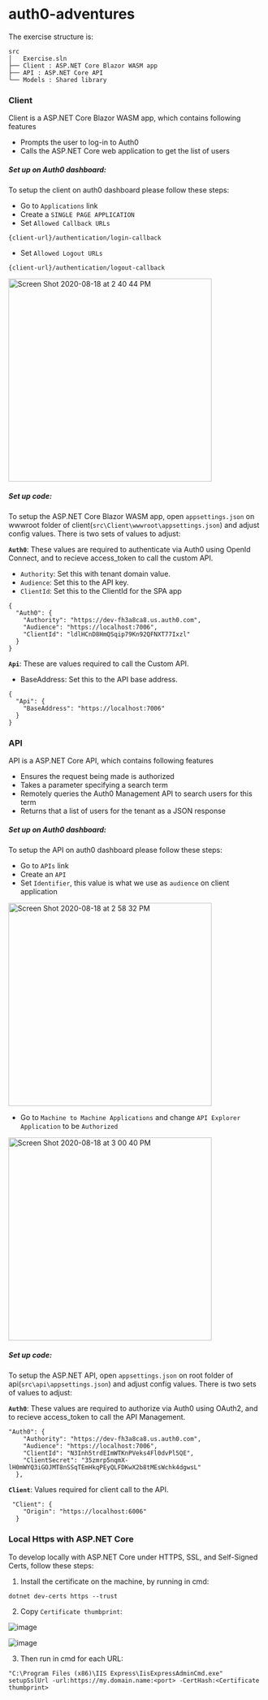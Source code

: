 # auth0-adventures

The exercise structure is: 

```
src
│   Exercise.sln
├── Client : ASP.NET Core Blazor WASM app
├── API : ASP.NET Core API
└── Models : Shared library 
```


### Client 

Client is a ASP.NET Core Blazor WASM app, which contains following features 

- Prompts the user to log-in to Auth0
- Calls the ASP.NET Core web application to get the list of users

##### Set up on Auth0 dashboard:

To setup the client on auth0 dashboard please follow these steps: 

- Go to `Applications` link 
- Create a `SINGLE PAGE APPLICATION`
- Set `Allowed Callback URLs` 

```
{client-url}/authentication/login-callback
```

- Set `Allowed Logout URLs` 

```
{client-url}/authentication/logout-callback
```

<img width="400" alt="Screen Shot 2020-08-18 at 2 40 44 PM" src="https://user-images.githubusercontent.com/4095071/90553770-ea2bb900-e162-11ea-87e4-e58eab1f62ff.png">

##### Set up code: 

To setup the ASP.NET Core Blazor WASM app, open `appsettings.json` on wwwroot folder of client(`src\Client\wwwroot\appsettings.json`) and adjust config values. There is two sets of values to adjust: 

**`Auth0`**: These values are required to authenticate via Auth0 using OpenId Connect, and to recieve access_token to call the custom API.

- `Authority`: Set this with tenant domain value. 
- `Audience`: Set this to the API key.
- `ClientId`: Set this to the ClientId for the SPA app 

```
{
  "Auth0": {
    "Authority": "https://dev-fh3a8ca8.us.auth0.com",
    "Audience": "https://localhost:7006",
    "ClientId": "ldlHCnD8HmQSqip79Kn92QFNXT77Ixzl"
  }
}
```

**`Api`**: These are values required to call the Custom API.

- BaseAddress: Set this to the API base address.

```
{
  "Api": {
    "BaseAddress": "https://localhost:7006"
  }
}
```

### API 

API is a ASP.NET Core API, which contains following features 

- Ensures the request being made is authorized
- Takes a parameter specifying a search term
- Remotely queries the Auth0 Management API to search users for this term
- Returns that a list of users for the tenant as a JSON response

##### Set up on Auth0 dashboard:

To setup the API on auth0 dashboard please follow these steps: 

- Go to `APIs` link 
- Create an `API`
- Set `Identifier`, this value is what we use as `audience` on client application  

<img width="400" alt="Screen Shot 2020-08-18 at 2 58 32 PM" src="https://user-images.githubusercontent.com/4095071/90554102-64f4d400-e163-11ea-8405-7e9d4c9728b6.png">

- Go to `Machine to Machine Applications` and change `API Explorer Application` to be `Authorized` 

<img width="400" alt="Screen Shot 2020-08-18 at 3 00 40 PM" src="https://user-images.githubusercontent.com/4095071/90554326-b00ee700-e163-11ea-8e9d-0ab6c57e785c.png">

##### Set up code: 

To setup the ASP.NET API, open `appsettings.json` on root folder of api(`src\api\appsettings.json`) and adjust config values. There is two sets of values to adjust: 

**`Auth0`**: These values are required to authorize via Auth0 using OAuth2, and to recieve access_token to call the API Management.

```
"Auth0": {
    "Authority": "https://dev-fh3a8ca8.us.auth0.com",
    "Audience": "https://localhost:7006",
    "ClientId": "N3Inh5trdEImWTKnPVeks4Fl0dvPl5QE",
    "ClientSecret": "35zmrp5nqmX-lH0mWYQ3iGOJMT8nSSqTEmHkqPEyQLFDKwX2b8tMEsWchk4dgwsL"
  },
```

**`Client`**: Values required for client call to the API.

```
 "Client": {
    "Origin": "https://localhost:6006"
  }
 ```


### Local Https with ASP.NET Core

To develop locally with ASP.NET Core under HTTPS, SSL, and Self-Signed Certs, follow these steps: 

1. Install the certificate on the machine, by running in cmd:

```
dotnet dev-certs https --trust
```

2. Copy `Certificate thumbprint`: 

![image](https://user-images.githubusercontent.com/4095071/90553572-9c16b580-e162-11ea-8d5f-2fa74dd59652.png)

![image](https://user-images.githubusercontent.com/4095071/90553451-67a2f980-e162-11ea-8cd1-0d5dfb50c0cf.png)


3. Then run in cmd for each URL:

```
"C:\Program Files (x86)\IIS Express\IisExpressAdminCmd.exe" setupSslUrl -url:https://my.domain.name:<port> -CertHash:<Certificate thumbprint>

```

